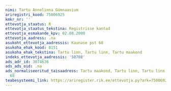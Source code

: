 ```yaml
---
nimi: Tartu Annelinna Gümnaasium
ariregistri_kood: 75006925
kmkr_nr: ''
ettevotja_staatus: R
ettevotja_staatus_tekstina: Registrisse kantud
ettevotja_esmakande_kpv: 02.08.2000
ettevotja_aadress: .na
asukoht_ettevotja_aadressis: Kaunase pst 68
asukoha_ehak_kood: 8151
asukoha_ehak_tekstina: Tartu linn, Tartu linn, Tartu maakond
indeks_ettevotja_aadressis: '50708'
ads_adr_id: 3074636
ads_ads_oid: .na
ads_normaliseeritud_taisaadress: Tartu maakond, Tartu linn, Tartu linn, Kaunase pst
  68
teabesysteemi_link: https://ariregister.rik.ee/ettevotja.py?ark=75006925&ref=rekvisiidid
---
```

